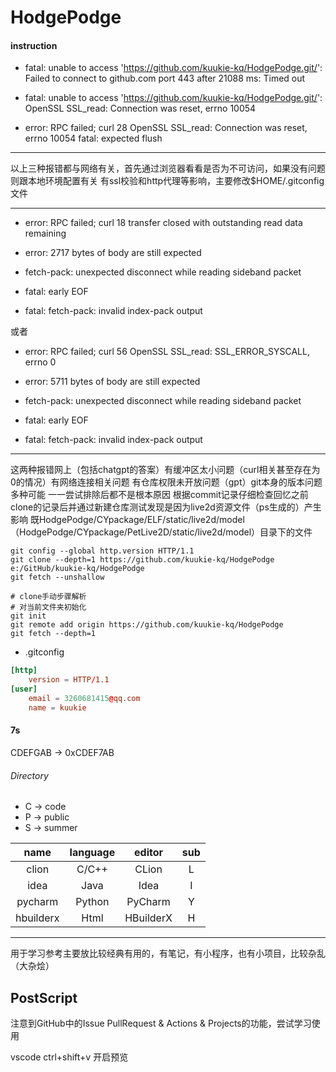 # HodgePodge

#### instruction

- fatal: unable to access 'https://github.com/kuukie-kq/HodgePodge.git/': Failed to connect to github.com port 443 after 21088 ms: Timed out

- fatal: unable to access 'https://github.com/kuukie-kq/HodgePodge.git/': OpenSSL SSL_read: Connection was reset, errno 10054

- error: RPC failed; curl 28 OpenSSL SSL_read: Connection was reset, errno 10054 fatal: expected flush

****

以上三种报错都与网络有关，首先通过浏览器看看是否为不可访问，如果没有问题则跟本地环境配置有关
有ssl校验和http代理等影响，主要修改$HOME/.gitconfig文件

****

- error: RPC failed; curl 18 transfer closed with outstanding read data remaining

- error: 2717 bytes of body are still expected

- fetch-pack: unexpected disconnect while reading sideband packet

- fatal: early EOF

- fatal: fetch-pack: invalid index-pack output

或者

- error: RPC failed; curl 56 OpenSSL SSL_read: SSL_ERROR_SYSCALL, errno 0

- error: 5711 bytes of body are still expected

- fetch-pack: unexpected disconnect while reading sideband packet

- fatal: early EOF

- fatal: fetch-pack: invalid index-pack output

****

这两种报错网上（包括chatgpt的答案）有缓冲区太小问题（curl相关甚至存在为0的情况）有网络连接相关问题
有仓库权限未开放问题（gpt）git本身的版本问题多种可能
一一尝试排除后都不是根本原因
根据commit记录仔细检查回忆之前clone的记录后并通过新建仓库测试发现是因为live2d资源文件（ps生成的）产生影响
既HodgePodge/CYpackage/ELF/static/live2d/model（HodgePodge/CYpackage/PetLive2D/static/live2d/model）目录下的文件

``` shell
git config --global http.version HTTP/1.1
git clone --depth=1 https://github.com/kuukie-kq/HodgePodge e:/GitHub/kuukie-kq/HodgePodge
git fetch --unshallow

# clone手动步骤解析
# 对当前文件夹初始化
git init
git remote add origin https://github.com/kuukie-kq/HodgePodge
git fetch --depth=1
```

- .gitconfig

``` conf
[http]
    version = HTTP/1.1
[user]
    email = 3260681415@qq.com
    name = kuukie

```

#### 7s

CDEFGAB -> 0xCDEF7AB

###### Directory

- C -> code
- P -> public
- S -> summer

|   name    | language |  editor   | sub |
|:---------:|:--------:|:---------:|:---:|
|   clion   |  C/C++   |   CLion   |  L  |
|   idea    |   Java   |   Idea    |  I  |
|  pycharm  |  Python  |  PyCharm  |  Y  |
| hbuilderx |   Html   | HBuilderX |  H  |

****

用于学习参考主要放比较经典有用的，有笔记，有小程序，也有小项目，比较杂乱（大杂烩）

## PostScript

注意到GitHub中的Issue PullRequest & Actions & Projects的功能，尝试学习使用

vscode ctrl+shift+v 开启预览
